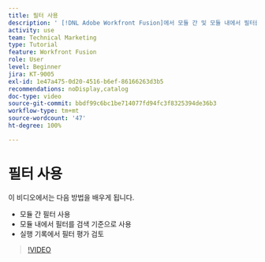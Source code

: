 ```yaml
---
title: 필터 사용
description: ' [!DNL Adobe Workfront Fusion]에서 모듈 간 및 모듈 내에서 필터를 사용하고 실행 기록을 검토하는 방법에 대해 알아봅니다.'
activity: use
team: Technical Marketing
type: Tutorial
feature: Workfront Fusion
role: User
level: Beginner
jira: KT-9005
exl-id: 1e47a475-0d20-4516-b6ef-86166263d3b5
recommendations: noDisplay,catalog
doc-type: video
source-git-commit: bbdf99c6bc1be714077fd94fc3f8325394de36b3
workflow-type: tm+mt
source-wordcount: '47'
ht-degree: 100%

---
```


# 필터 사용

이 비디오에서는 다음 방법을 배우게 됩니다.

* 모듈 간 필터 사용
* 모듈 내에서 필터를 검색 기준으로 사용
* 실행 기록에서 필터 평가 검토

>[!VIDEO](https://video.tv.adobe.com/v/335265/?quality=12&learn=on&enablevpops=1)

